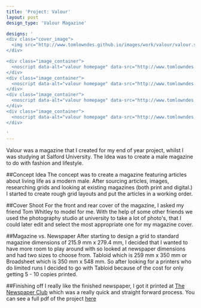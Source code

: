```yaml
---
title: 'Project: Valour'
layout: post
design_type: 'Valour Magazine'

designs: '
<div class="cover_image">
  <img src="http://www.tomlowndes.github.io/images/work/valour/valour.svg" alt="alt foundry logo"/>
</div>

<div class="image_container">  
  <noscript data-alt="valour homepage" data-src="http://www.tomlowndes.github.io/images/work/valour/valour4.jpg" data-src-retina="http://tomlowndes.co.uk/images/work/valour/valour4@2x.jpg"><img src="http://www.tomlowndes.github.io/images/work/valour/valour4.jpg" alt="valour homepage"></noscript>
</div>
<div class="image_container">
  <noscript data-alt="valour homepage" data-src="http://www.tomlowndes.github.io/images/work/valour/homepage.jpg" data-src-retina="http://tomlowndes.co.uk/images/work/valour/homepage@2x.jpg"><img src="http://www.tomlowndes.github.io/images/work/valour/homepage.jpg" alt="valour homepage"></noscript>
</div>
<div class="image_container">
  <noscript data-alt="valour homepage" data-src="http://www.tomlowndes.github.io/images/work/valour/valour2.jpg" data-src-retina="http://tomlowndes.co.uk/images/work/valour/valour2@2x.jpg"><img src="http://www.tomlowndes.github.io/images/work/valour/valour2.jpg" alt="valour homepage"></noscript>
</div>
<div class="image_container">  
  <noscript data-alt="valour homepage" data-src="http://www.tomlowndes.github.io/images/work/valour/valour3.jpg" data-src-retina="http://tomlowndes.co.uk/images/work/valour/valour3@2x.jpg"><img src="http://www.tomlowndes.github.io/images/work/valour/valour3.jpg" alt="valour homepage"></noscript>
</div>

'
---
```


Valour was a magazine that I created for my end of year project, whilst I was studying at Salford University. The Idea was to create a male magazine to do with fashion and lifestyle.
<!--more-->

##Concept Idea
The concept was to create a magazine featuring articles about living life as a modern male. After sourcing articles, images, researching grids and looking at existing magazines (both print and digital.) I started to create rough grid layouts and put the articles in a working order. 

##Cover Shoot
For the front and rear cover of the magazine, I asked my friend Tom Whitley to model for me. With the help of some other friends we used the photography studio at university to take a lot of photo's, that I could later edit and select the most appropriate one for my magazine cover.

##Magazine vs. Newspaper
After starting to design a grid to standard magazine dimensions of 215.9 mm x 279.4 mm, I decided that I wanted to have more room to play around with so looked at newspaper dimensions and had two sizes to choose from. Tabloid which is 259 mm x 350 mm or Broadsheet which is 350 mm x 548 mm. So after looking for a printers who do limited runs I decided to go with Tabloid because of the cost for only getting 5 - 10 copies printed.

##Finishing off 
I really like the finished newspaper, I got it printed at [The Newspaper Club](http://www.newspaperclub.com/) which was a really quick and straight forward process. You can see a full pdf of the project [here](/images/pdf/valourdps.pdf)
